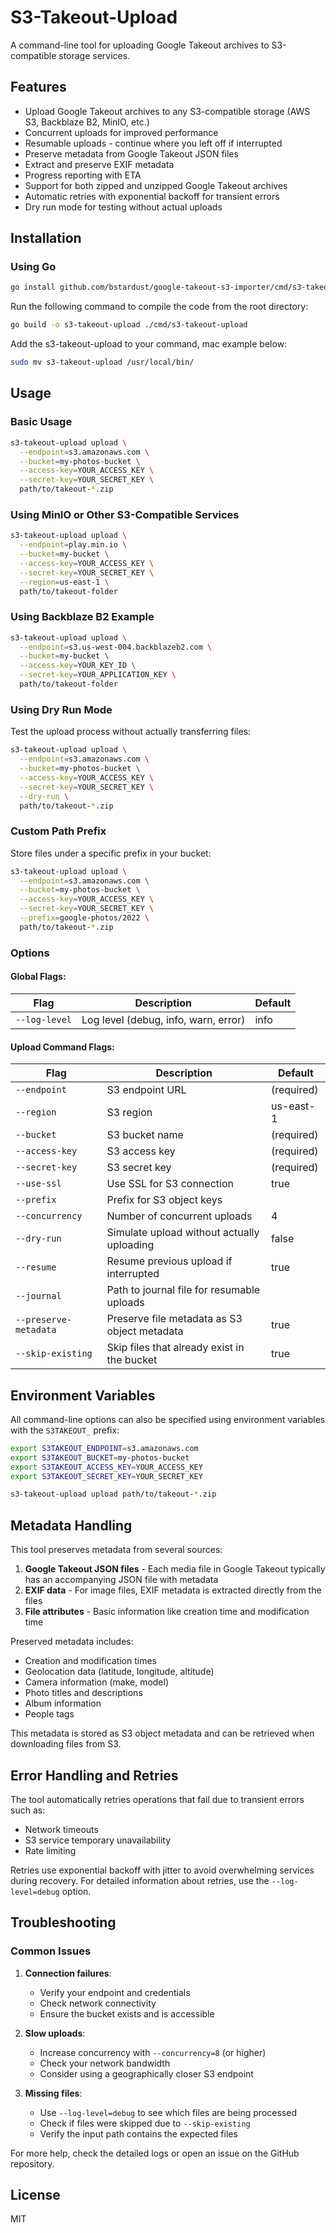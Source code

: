 # S3-Takeout-Upload

A command-line tool for uploading Google Takeout archives to S3-compatible storage services.

## Features

- Upload Google Takeout archives to any S3-compatible storage (AWS S3, Backblaze B2, MinIO, etc.)
- Concurrent uploads for improved performance
- Resumable uploads - continue where you left off if interrupted
- Preserve metadata from Google Takeout JSON files
- Extract and preserve EXIF metadata
- Progress reporting with ETA
- Support for both zipped and unzipped Google Takeout archives
- Automatic retries with exponential backoff for transient errors
- Dry run mode for testing without actual uploads

## Installation

### Using Go

```bash
go install github.com/bstardust/google-takeout-s3-importer/cmd/s3-takeout-upload@latest
```

Run the following command to compile the code from the root directory:

```bash
go build -o s3-takeout-upload ./cmd/s3-takeout-upload
```

Add the s3-takeout-upload to your command, mac example below:
```bash
sudo mv s3-takeout-upload /usr/local/bin/
```

<!-- ### Binary Releases

Download the appropriate binary for your platform from the [Releases](https://github.com/bstardust/google-takeout-s3-importer/releases) page. -->

## Usage

### Basic Usage

```bash
s3-takeout-upload upload \
  --endpoint=s3.amazonaws.com \
  --bucket=my-photos-bucket \
  --access-key=YOUR_ACCESS_KEY \
  --secret-key=YOUR_SECRET_KEY \
  path/to/takeout-*.zip
```

### Using MinIO or Other S3-Compatible Services

```bash
s3-takeout-upload upload \
  --endpoint=play.min.io \
  --bucket=my-bucket \
  --access-key=YOUR_ACCESS_KEY \
  --secret-key=YOUR_SECRET_KEY \
  --region=us-east-1 \
  path/to/takeout-folder
```

### Using Backblaze B2 Example

```bash
s3-takeout-upload upload \
  --endpoint=s3.us-west-004.backblazeb2.com \
  --bucket=my-bucket \
  --access-key=YOUR_KEY_ID \
  --secret-key=YOUR_APPLICATION_KEY \
  path/to/takeout-folder
```

### Using Dry Run Mode

Test the upload process without actually transferring files:

```bash
s3-takeout-upload upload \
  --endpoint=s3.amazonaws.com \
  --bucket=my-photos-bucket \
  --access-key=YOUR_ACCESS_KEY \
  --secret-key=YOUR_SECRET_KEY \
  --dry-run \
  path/to/takeout-*.zip
```

### Custom Path Prefix

Store files under a specific prefix in your bucket:

```bash
s3-takeout-upload upload \
  --endpoint=s3.amazonaws.com \
  --bucket=my-photos-bucket \
  --access-key=YOUR_ACCESS_KEY \
  --secret-key=YOUR_SECRET_KEY \
  --prefix=google-photos/2022 \
  path/to/takeout-*.zip
```

### Options

#### Global Flags:
| Flag | Description | Default |
|------|-------------|---------|
| `--log-level` | Log level (debug, info, warn, error) | info |

#### Upload Command Flags:
| Flag | Description | Default |
|------|-------------|---------|
| `--endpoint` | S3 endpoint URL | (required) |
| `--region` | S3 region | us-east-1 |
| `--bucket` | S3 bucket name | (required) |
| `--access-key` | S3 access key | (required) |
| `--secret-key` | S3 secret key | (required) |
| `--use-ssl` | Use SSL for S3 connection | true |
| `--prefix` | Prefix for S3 object keys | |
| `--concurrency` | Number of concurrent uploads | 4 |
| `--dry-run` | Simulate upload without actually uploading | false |
| `--resume` | Resume previous upload if interrupted | true |
| `--journal` | Path to journal file for resumable uploads | |
| `--preserve-metadata` | Preserve file metadata as S3 object metadata | true |
| `--skip-existing` | Skip files that already exist in the bucket | true |

## Environment Variables

All command-line options can also be specified using environment variables with the `S3TAKEOUT_` prefix:

```bash
export S3TAKEOUT_ENDPOINT=s3.amazonaws.com
export S3TAKEOUT_BUCKET=my-photos-bucket
export S3TAKEOUT_ACCESS_KEY=YOUR_ACCESS_KEY
export S3TAKEOUT_SECRET_KEY=YOUR_SECRET_KEY

s3-takeout-upload upload path/to/takeout-*.zip
```

## Metadata Handling

This tool preserves metadata from several sources:

1. **Google Takeout JSON files** - Each media file in Google Takeout typically has an accompanying JSON file with metadata
2. **EXIF data** - For image files, EXIF metadata is extracted directly from the files
3. **File attributes** - Basic information like creation time and modification time

Preserved metadata includes:
- Creation and modification times
- Geolocation data (latitude, longitude, altitude)
- Camera information (make, model)
- Photo titles and descriptions
- Album information
- People tags

This metadata is stored as S3 object metadata and can be retrieved when downloading files from S3.

## Error Handling and Retries

The tool automatically retries operations that fail due to transient errors such as:
- Network timeouts
- S3 service temporary unavailability
- Rate limiting

Retries use exponential backoff with jitter to avoid overwhelming services during recovery.
For detailed information about retries, use the `--log-level=debug` option.

## Troubleshooting

### Common Issues

1. **Connection failures**:
   - Verify your endpoint and credentials
   - Check network connectivity
   - Ensure the bucket exists and is accessible

2. **Slow uploads**:
   - Increase concurrency with `--concurrency=8` (or higher)
   - Check your network bandwidth
   - Consider using a geographically closer S3 endpoint

3. **Missing files**:
   - Use `--log-level=debug` to see which files are being processed
   - Check if files were skipped due to `--skip-existing`
   - Verify the input path contains the expected files

For more help, check the detailed logs or open an issue on the GitHub repository.

## License

MIT